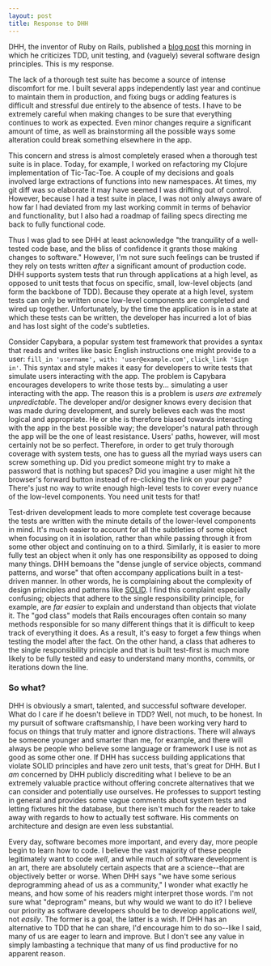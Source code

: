 ```yaml
---
layout: post
title: Response to DHH
---
```


DHH, the inventor of Ruby on Rails, published a [blog post](http://david.heinemeierhansson.com/2014/tdd-is-dead-long-live-testing.html) this morning in which he criticizes TDD, unit testing, and (vaguely) several software design principles. This is my response.


The lack of a thorough test suite has become a source of intense discomfort for me. I built several apps independently last year and continue to maintain them in production, and fixing bugs or adding features is difficult and stressful due entirely to the absence of tests. I have to be extremely careful when making changes to be sure that everything continues to work as expected. Even minor changes require a significant amount of time, as well as brainstorming all the possible ways some alteration could break something elsewhere in the app.

This concern and stress is almost completely erased when a thorough test suite is in place. Today, for example, I worked on refactoring my Clojure implementation of Tic-Tac-Toe. A couple of my decisions and goals involved large extractions of functions into new namespaces. At times, my git diff was so elaborate it may have seemed I was drifting out of control. However, because I had a test suite in place, I was not only always aware of how far I had deviated from my last working commit in terms of behavior and functionality, but I also had a roadmap of failing specs directing me back to fully functional code.

Thus I was glad to see DHH at least acknowledge "the tranquility of a well-tested code base, and the bliss of confidence it grants those making changes to software." However, I'm not sure such feelings can be trusted if they rely on tests written *after* a significant amount of production code. DHH supports system tests that run through applications at a high level, as opposed to unit tests that focus on specific, small, low-level objects (and form the backbone of TDD). Because they operate at a high level, system tests can only be written once low-level components are completed and wired up together. Unfortunately, by the time the application is in a state at which these tests can be written, the developer has incurred a lot of bias and has lost sight of the code's subtleties.

Consider Capybara, a popular system test framework that provides a syntax that reads and writes like basic English instructions one might provide to a user: `fill_in 'username', with: 'user@example.com'`, `click_link 'Sign in'`. This syntax and style makes it easy for developers to write tests that simulate users interacting with the app. The problem is Capybara encourages developers to write those tests by... simulating a user interacting with the app. The reason this is a problem is *users are extremely unpredictable*. The developer and/or designer knows every decision that was made during development, and surely believes each was the most logical and appropriate. He or she is therefore biased towards interacting with the app in the best possible way; the developer's natural path through the app will be the one of least resistance. Users' paths, however, will most certainly not be so perfect. Therefore, in order to get truly thorough coverage with system tests, one has to guess all the myriad ways users can screw something up. Did you predict someone might try to make a password that is nothing but spaces? Did you imagine a user might hit the browser's forward button instead of re-clicking the link on your page? There's just no way to write enough high-level tests to cover every nuance of the low-level components. You need unit tests for that!

Test-driven development leads to more complete test coverage because the tests are written with the minute details of the lower-level components in mind. It's much easier to account for all the subtleties of some object when focusing on it in isolation, rather than while passing through it from some other object and continuing on to a third. Similarly, it is easier to more fully test an object when it only has one responsibility as opposed to doing many things. DHH bemoans the "dense jungle of service objects, command patterns, and worse" that often accompany applications built in a test-driven manner. In other words, he is complaining about the complexity of design principles and patterns like [SOLID](https://github.com/mikeknep/SOLID). I find this complaint especially confusing; objects that adhere to the single responsibility principle, for example, are *far easier* to explain and understand than objects that violate it. The "god class" models that Rails encourages often contain so many methods responsible for so many different things that it is difficult to keep track of everything it does. As a result, it's easy to forget a few things when testing the model after the fact. On the other hand, a class that adheres to the single responsibility principle and that is built test-first is much more likely to be fully tested and easy to understand many months, commits, or iterations down the line.

### So what?
DHH is obviously a smart, talented, and successful software developer. What do I care if he doesn't believe in TDD? Well, not much, to be honest. In my pursuit of software craftsmanship, I have been working very hard to focus on things that truly matter and ignore distractions. There will always be someone younger and smarter than me, for example, and there will always be people who believe some language or framework I use is not as good as some other one. If DHH has success building applications that violate SOLID principles and have zero unit tests, that's great for DHH. But I *am* concerned by DHH publicly discrediting what I believe to be an extremely valuable practice without offering concrete alternatives that we can consider and potentially use ourselves. He professes to support testing in general and provides some vague comments about system tests and letting fixtures hit the database, but there isn't much for the reader to take away with regards to how to actually test software. His comments on architecture and design are even less substantial.

Every day, software becomes more important, and every day, more people begin to learn how to code. I believe the vast majority of these people legitimately want to code *well*, and while much of software development is an art, there are absolutely certain aspects that are a science--that are objectively better or worse. When DHH says "we have some serious deprogramming ahead of us as a community," I wonder what exactly he means, and how some of his readers might interpret those words. I'm not sure what "deprogram" means, but why would we want to do it? I believe our priority as software developers should be to develop applications *well*, not *easily*. The former is a goal, the latter is a wish. If DHH has an alternative to TDD that he can share, I'd encourage him to do so--like I said, many of us are eager to learn and improve. But I don't see any value in simply lambasting a technique that many of us find productive for no apparent reason.

